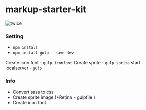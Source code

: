 # markup-starter-kit
![twice](http://az879543.vo.msecnd.net/twice/20180701%200AM_TWICE1.jpg)

### Setting
* ```npm install```
* ```npm install gulp --save-dev```

Create icon font - `gulp iconfont`
Create sprite - `gulp sprite`
start localserver - `gulp`
### Info
  - Convert sass to css
  - Create sprite image (+Retina - gulpfile )
  - Create icon font.
